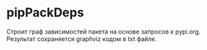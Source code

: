 # pipPackDeps

Строит граф зависимостей пакета на основе запросов к pypi.org. Результат сохраняется graphviz кодом в txt файле.
